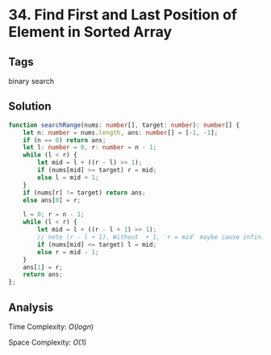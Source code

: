 # 34. Find First and Last Position of Element in Sorted Array

## Tags

binary search

## Solution

```TypeScript
function searchRange(nums: number[], target: number): number[] {
    let n: number = nums.length, ans: number[] = [-1, -1];
    if (n == 0) return ans;
    let l: number = 0, r: number = n - 1;
    while (l < r) {
        let mid = l + ((r - l) >> 1);
        if (nums[mid] >= target) r = mid;
        else l = mid + 1;
    }
    if (nums[r] != target) return ans;
    else ans[0] = r;

    l = 0; r = n - 1;
    while (l < r) {
        let mid = l + ((r - l + 1) >> 1);
        // note (r - l + 1). Without  + 1, `r = mid` maybe cause infinite loop.
        if (nums[mid] <= target) l = mid;
        else r = mid - 1;
    }
    ans[1] = r;
    return ans;
};
```

## Analysis

Time Complexity: $O(logn)$

Space Complexity: $O(1)$
